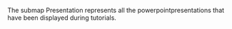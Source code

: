 The submap Presentation represents all the powerpointpresentations that have been displayed during tutorials. 
